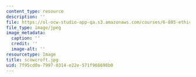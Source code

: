 ```yaml
---
content_type: resource
description: ''
file: https://ol-ocw-studio-app-qa.s3.amazonaws.com/courses/6-805-ethics-and-the-law-on-the-electronic-frontier-fall-2005/7f95cd0a79970314e22e571f968698b0_scowcroft.jpg
file_type: image/jpeg
image_metadata:
  caption: ''
  credit: ''
  image-alt: ''
resourcetype: Image
title: scowcroft.jpg
uid: 7f95cd0a-7997-0314-e22e-571f968698b0
---
```

